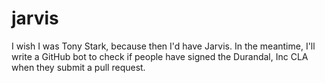 # jarvis
I wish I was Tony Stark, because then I'd have Jarvis. In the meantime, I'll write a GitHub bot to check if people have signed the Durandal, Inc CLA when they submit a pull request.
